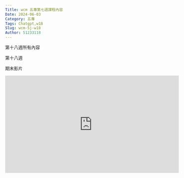 ```yaml
---
Title: wcm 五專第七週課程內容
Date: 2024-06-03 
Category: 五專
Tags: Chatgpt,w18
Slug: wcm-5j-w18
Author: 51233118
---
```


第十八週所有內容

<!-- PELICAN_END_SUMMARY -->

第十八週

期末影片

<iframe width="560" height="315" src="https://www.youtube.com/embed/vcksShcIM1k?si=gwtujaqElwmVtsnr" title="YouTube video player" frameborder="0" allow="accelerometer; autoplay; clipboard-write; encrypted-media; gyroscope; picture-in-picture; web-share" referrerpolicy="strict-origin-when-cross-origin" allowfullscreen></iframe>

